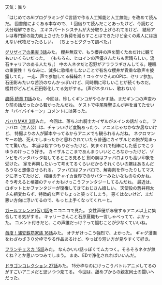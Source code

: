 天気：曇り

「はじめてのAIプログラミング C言語で作る人工知能と人工無能」を改めて読んだ。
図書館によくある本なので、１回借りて読んだことあったけど、今読むと大分理解できた。
エキスパートシステムが大分取り上げられてるけど、
結局アレは専門家の能力向上させたり負荷を減らすことはできたけど全くの素人には扱えない代物だったらしい。
（ちょっとググって調べた。）

[グリザイアの果実 3話](http://www.nicovideo.jp/watch/1413536621)みた。
櫻井無双で、もう櫻井の声を聞くためだけに観てもいいくらいだった。
（もちろん、ヒロインの声優さんたちも素晴らしい。流石キャリアのある人たち。）
中の人ネタだと忍野がアラララギさんしてる。睡眠の重要性！
ちなみに、滅多に歌唱をしないことで有名な櫻井が貴重な歌声を披露してた。
一応、声で参加してる繰繰れ！コックリさんのOPは、セリフ参加。
石田彰みたいな苦渋のなんかっぽいけど、同時期に珍しいことが続くものだ。
櫻井がどんどん石田彰化してる気がする。（声がネタバレ、歌わない）

[蟲師 続章 11話](http://www.nicovideo.jp/watch/1413524903)みた。
今回は、珍しくギンコがやらかす話。まだギンコの声変わり前の話だったから若かったんだね。
ゲストで中尾隆聖さんが声を当てたせいか「バイバイキーン」コメントには笑った。

[バハりMAX 3話](http://www.nicovideo.jp/watch/1413525557)みた。
今回は、落ちぶれ騎士カイザルがメインの話だった。
ファバロ（主人公）は、チャラいけど度胸あったり、アニメじゃなかなか居ないけど、
特撮よりの人が脚本やってるからアニメでも観られるんだね。
ネクロマンサーの娘、死んでしまったかと思わされていたら普通にカイザルとの旅が始まってて驚いた。
本当は殺すつもりだったけど、気まぐれで相棒にした感じでこうゆうのけっこう好き。
カイザルここまであんまりいいところなかったけど、ゾンビをバッタバッタ殺してるところ見ると
剣の腕はファバロよりも高い印象を受けた。
家を再興したいって考えてるくらいだからそれくらいの腕はあるんだろうなと想像させられる。
ファバロはファバロで、解毒剤を作ったりしてマスクに塗ってたけど、
棺姫のチャイカ世界でのサバターみたいなものなのかね。
そう考えると棺姫のチャイカもけっこうファンタジーしてるんだね。
最近は、ロボットとかファンタジーが復権してきておじさん嬉しい。
天使役の蒼井翔太さん相変わらず、特徴的な声でちょっと笑ってしまう。
悪くはないけど、まだ悪い方向に浮いてるので、もっと上手くなってくれーと。

[ガールフレンド(仮) 1話](http://www.nicovideo.jp/watch/1413516141)をニコニコで見た。
女性声優が麻雀するアニメ以上に集合してる気がする。
キャリーさんこと石原夏織も一言しゃべってて、よかった。
コメント付きだと、この声誰だっけ？って悩むことが少なくていいね。

[毎度！浦安鉄筋家族 16話](http://www.nicovideo.jp/watch/1413346086)みた。
オチがけっこう強烈で、よかった。
ギャグ漫画をわざわざ３０分枠でやる作品あるけど、やっぱり短い方が見やすくて好き。

[フランチェスカ 15話](http://www.nicovideo.jp/watch/1413345851)みた。
なんかいい話っぽくてムカつく。そろそろネタが無くね？とか思いつつみてしまう。
まあ、EDで浄化されればいいんだ。

[ドラゴンコレクション 27話](http://www.nicovideo.jp/watch/1413347417)みた。
15分枠なのにけっこうバトルアニメしてるのがすごいアニメだと思いつつ見てる。
今回は、舐めプからの親友同士の闘いへだった。

